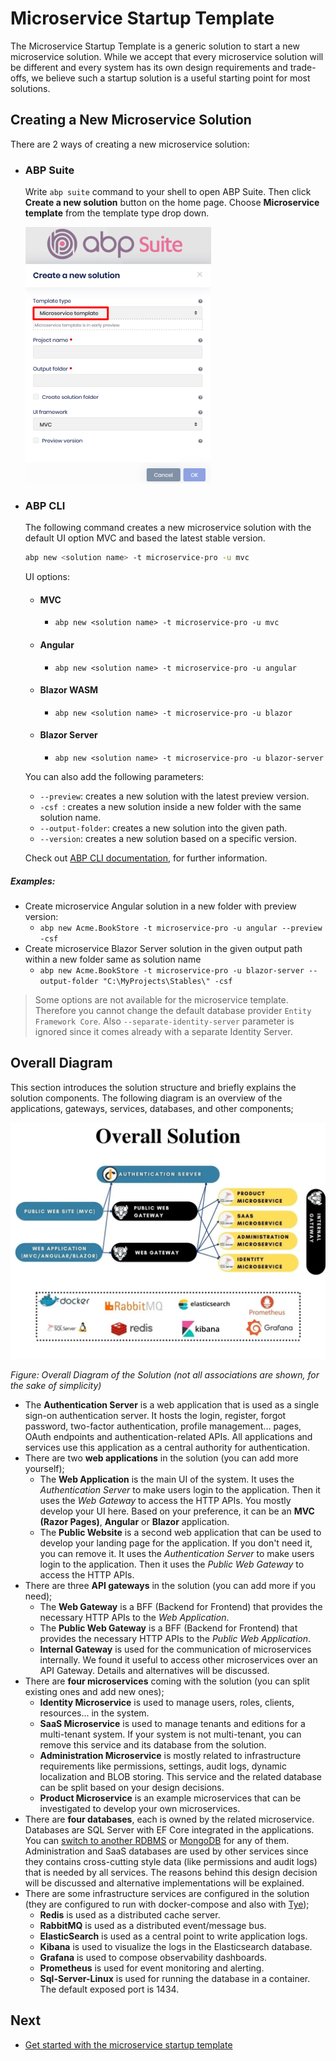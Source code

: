 # Microservice Startup Template

The Microservice Startup Template is a generic solution to start a new microservice solution. While we accept that every microservice solution will be different and every system has its own design requirements and trade-offs, we believe such a startup solution is a useful starting point for most solutions.

## Creating a New Microservice Solution

There are 2 ways of creating a new microservice solution:

- ### ABP Suite

  Write `abp suite` command to your shell to open ABP Suite. Then click **Create a new solution** button on the home page. Choose **Microservice template** from the template type drop down.

  ![Create a new microservice with Suite](../../images/microservice-template-create-solution-with-suite.png)

* ### ABP CLI

  The following command creates a new microservice solution with the default UI option MVC and based the latest stable version. 

  ```bash
  abp new <solution name> -t microservice-pro -u mvc
  ```

  UI options:

  * #### MVC

    *  `abp new <solution name> -t microservice-pro -u mvc`

  * #### Angular

    *  `abp new <solution name> -t microservice-pro -u angular`

  * #### Blazor WASM

    *  `abp new <solution name> -t microservice-pro -u blazor`

  * #### Blazor Server

    *  `abp new <solution name> -t microservice-pro -u blazor-server`

  You can also add the following parameters:

  * `--preview`: creates a new solution with the latest preview version.
  * `-csf `: creates a new solution inside a new folder with the same solution name.
  * `--output-folder`: creates a new solution into the given path. 
  * `--version`: creates a new solution based on a specific version.

  Check out [ABP CLI documentation](https://docs.abp.io/en/abp/latest/CLI), for further information.

  

##### Examples:

* Create microservice Angular solution in a new folder with preview version:
  * `abp new Acme.BookStore -t microservice-pro -u angular --preview -csf` 
* Create microservice Blazor Server solution in the given output path within a new folder same as solution name
  * `abp new Acme.BookStore -t microservice-pro -u blazor-server --output-folder "C:\MyProjects\Stables\" -csf`



> Some options are not available for the microservice template.  Therefore you cannot change the default database provider `Entity Framework Core`.  Also `--separate-identity-server` parameter is ignored since it comes already with a separate Identity Server. 



## Overall Diagram

This section introduces the solution structure and briefly explains the solution components. The following diagram is an overview of the applications, gateways, services, databases, and other components;

![microservice-template-main-diagram](../../images/microservice-template-main-diagram.jpg)

*Figure: Overall Diagram of the Solution (not all associations are shown, for the sake of simplicity)*

* The **Authentication Server** is a web application that is used as a single sign-on authentication server. It hosts the login, register, forgot password, two-factor authentication, profile management... pages, OAuth endpoints and authentication-related APIs. All applications and services use this application as a central authority for authentication.
* There are two **web applications** in the solution (you can add more yourself);
  * The **Web Application** is the main UI of the system. It uses the *Authentication Server* to make users login to the application. Then it uses the *Web Gateway* to access  the HTTP APIs. You mostly develop your UI here. Based on your preference, it can be an **MVC (Razor Pages)**, **Angular** or **Blazor** application.
  * The **Public Website** is a second web application that can be used to develop your landing page for the application. If you don't need it, you can remove it. It uses the *Authentication Server* to make users login to the application. Then it uses the *Public Web Gateway* to access the HTTP APIs.
* There are three **API gateways** in the solution (you can add more if you need);
  * The **Web Gateway** is a BFF (Backend for Frontend) that provides the necessary HTTP APIs to the *Web Application*.
  * The **Public Web Gateway** is a BFF (Backend for Frontend) that provides the necessary HTTP APIs to the *Public Web Application*.
  * **Internal Gateway** is used for the communication of microservices internally. We found it useful to access other microservices over an API Gateway. Details and alternatives will be discussed.
* There are **four microservices** coming with the solution (you can split existing ones and add new ones);
  * **Identity Microservice** is used to manage users, roles, clients, resources... in the system.
  * **SaaS Microservice** is used to manage tenants and editions for a multi-tenant system. If your system is not multi-tenant, you can remove this service and its database from the solution.
  * **Administration Microservice** is mostly related to infrastructure requirements like permissions, settings, audit logs, dynamic localization and BLOB storing. This service and the related database can be split based on your design decisions.
  * **Product Microservice** is an example microservices that can be investigated to develop your own microservices.
* There are **four databases**, each is owned by the related microservice. Databases are SQL Server with EF Core integrated in the applications. You can [switch to another RDBMS](https://docs.abp.io/en/abp/latest/Entity-Framework-Core-Other-DBMS) or [MongoDB](https://docs.abp.io/en/abp/latest/MongoDB) for any of them. Administration and SaaS databases are used by other services since they contains cross-cutting style data (like permissions and audit logs) that is needed by all services. The reasons behind this design decision will be discussed and alternative implementations will be explained.
* There are some infrastructure services are configured in the solution (they are configured to run with docker-compose and also with [Tye](https://github.com/dotnet/tye));
  * **Redis** is used as a distributed cache server.
  * **RabbitMQ** is used as a distributed event/message bus.
  * **ElasticSearch** is used as a central point to write application logs.
  * **Kibana** is used to visualize the logs in the Elasticsearch database.
  * **Grafana** is used to compose observability dashboards.
  * **Prometheus** is used for event monitoring and alerting.
  * **Sql-Server-Linux** is used for running the database in a container. The default exposed port is 1434.

## Next

* [Get started with the microservice startup template](get-started.md)

